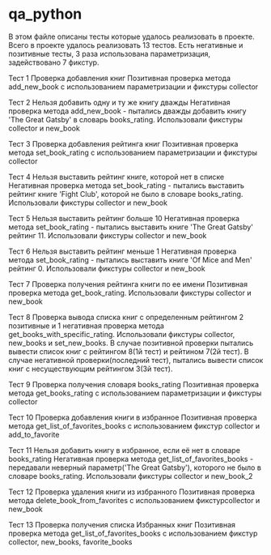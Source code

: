 # qa_python

В этом файле описаны тесты которые удалось реализовать в проекте.
Всего в проекте удалось реализовать 13 тестов.
Есть негативные и позитивные тесты, 3 раза использована параметризация, задействовано 7 фикстур.

Тест 1 Проверка добавления книг
Позитивная проверка метода add_new_book с использованием параметризации и фикстуры collector

Тест 2 Нельзя добавить одну и ту же книгу дважды
Негативная проверка метода add_new_book - пытались дважды добавить книгу 'The Great Gatsby' в словарь books_rating. Использовали фикстуры collector и new_book

Тест 3 Проверка добавления рейтинга книг
Позитивная проверка метода set_book_rating c использованием параметризации и фикстуры collector

Тест 4 Нельзя выставить рейтинг книге, которой нет в списке
Негативная проверка метода set_book_rating - пытались выставить рейтинг книге 'Fight Club', которой не было в словаре books_rating. Использовали фикстуры collector и new_book

Тест 5 Нельзя выставить рейтинг больше 10
Негативная проверка метода set_book_rating - пытались выставить книге 'The Great Gatsby' рейтинг 11. Использовали фикстуры collector и new_book

Тест 6 Нельзя выставить рейтинг меньше 1
Негативная проверка метода set_book_rating - пытались выставить книге 'Of Mice and Men' рейтинг 0. Использовали фикстуры collector и new_book

Тест 7 Проверка получения рейтинга книги по ее имени
Позитивная проверка метода get_book_rating. Использовали фикстуры collector и new_book

Тест 8 Проверка вывода списка книг с определенным рейтингом
2 позитивные и 1 негативная проверка метода get_books_with_specific_rating. Использовали фикстуры collector, new_books и set_new_books.
В случае позитивной проверки пытались вывести список книг с рейтингом 8(1й тест) и рейтином 7(2й тест).
В случае негативной проверки(последний тест), пытались вывести список книг с несуществующим рейтингом 3(3й тест).

Тест 9 Проверка получения словаря books_rating
Позитивная проверка метода get_books_rating с использованием параметризации и фикстуры collector

Тест 10 Проверка добавления книги в избранное
Позитивная проверка метода get_list_of_favorites_books c использованием фикстур collector и add_to_favorite

Тест 11 Нельзя добавить книгу в избранное, если её нет в словаре books_rating
Негативная проверка метода get_list_of_favorites_books - передавали неверный параметр('The Great Gatsby'), которого не было в словаре books_rating. Использовали фикстуры collector и new_book_2

Тест 12 Проверка удаления книги из избранного
Позитивная проверка метода delete_book_from_favorites c использованием фикстурcollector и new_book

Тест 13 Проверка получения списка Избранных книг
Позитивная проверка метода get_list_of_favorites_books с использованием фикстур collector, new_books, favorite_books
